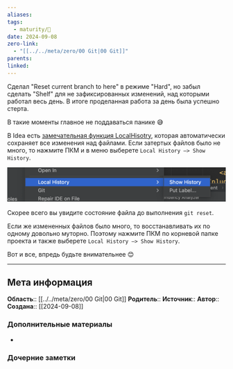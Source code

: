 ```yaml
---
aliases: 
tags:
  - maturity/🌱
date: 2024-09-08
zero-link:
  - "[[../../meta/zero/00 Git|00 Git]]"
parents: 
linked:
---
```

Сделал "Reset current branch to here" в режиме "Hard", но забыл сделать "Shelf" для не зафиксированных изменений, над которыми работал весь день. В итоге проделанная работа за день была успешно стерта.

В такие моменты главное не поддаваться панике 😅

В Idea есть [замечательная функция LocalHisotry](https://www.jetbrains.com/help/idea/local-history.html), которая автоматически сохраняет все изменения над файлами. Если затертых файлов было не много, то нажмите ПКМ и в меню выберете `Local History —> Show History`.

![](../../meta/files/images/Pasted%20image%2020240908122428.png)

Скорее всего вы увидите состояние файла до выполнения `git reset`.

Если же измененных файлов было много, то восстанавливать их по одному довольно муторно. Поэтому нажмите ПКМ по корневой папке проекта и также выберете `Local History —> Show History`.

Вот и все, впредь будьте внимательнее 😊
***
## Мета информация
**Область**:: [[../../meta/zero/00 Git|00 Git]]
**Родитель**:: 
**Источник**:: 
**Автор**:: 
**Создана**:: [[2024-09-08]]
### Дополнительные материалы
- 
### Дочерние заметки
<!-- QueryToSerialize: LIST FROM [[]] WHERE contains(Родитель, this.file.link) or contains(parents, this.file.link) -->
